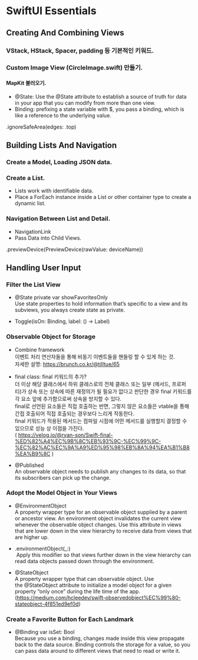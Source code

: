 # SwiftUI Essentials

## Creating And Combining Views

### VStack, HStack, Spacer, padding 등 기본적인 키워드.

### Custom Image View (CircleImage.swift) 만들기.

#### MapKit 불러오기.
* @State: Use the @State attribute to establish a source of truth for data in your app that you can modify from more than one view. 
* Binding: prefixing a state variable with $, you pass a binding, which is like a reference to the underlying value.

.ignoreSafeArea(edges: .top)

## Building Lists And Navigation

### Create a Model, Loading JSON data.

### Create a List.
* Lists work with identifiable data.
* Place a ForEach instance inside a List or other container type to create a dynamic list.

### Navigation Between List and Detail.
* NavigationLink
* Pass Data into Child Views.

.previewDevice(PreviewDevice(rawValue: deviceName))

## Handling User Input

### Filter the List View
* @State private var showFavoritesOnly  
  Use state properties to hold information that’s specific to a view and its subviews, you always create state as private.  
  
* Toggle(isOn: Binding<Bool>, label: () -> Label)

### Observable Object for Storage
* Combine framework  
  이벤트 처리 연산자들을 통해 비동기 이벤트들을 핸들링 할 수 있게 하는 것.  
  자세한 설명: https://brunch.co.kr/@tilltue/65

* final class: final 키워드의 추가?  
  더 이상 해당 클래스에서 하위 클래스로의 전체 클래스 또는 일부 (메서드, 프로퍼티)가 상속 또는 상속에 따른 재정의가 될 필요가 없다고 판단한 경우 final 키워드를 각 요소 앞에 추가함으로써 상속을 방지할 수 있다.   
  final로 선언된 요소들은 직접 호출하는 반면, 그렇지 않은 요소들은 vtable을 통해 간접 호출되어 직접 호출되는 경우보다 느리게 작동한다.  
  final 키워드가 적용된 메서드는 컴파일 시점에 어떤 메서드를 실행할지 결정할 수 있으므로 성능 상 이점을 가진다.  
  ( https://velog.io/@ryan-son/Swift-final-%ED%82%A4%EC%9B%8C%EB%93%9C-%EC%99%9C-%EC%82%AC%EC%9A%A9%ED%95%98%EB%8A%94%EA%B1%B8%EA%B9%8C )

* @Published  
An observable object needs to publish any changes to its data, so that its subscribers can pick up the change.

### Adopt the Model Object in Your Views
* @EnvironmentObject  
A property wrapper type for an observable object supplied by a parent or ancestor view. An environment object invalidates the current view whenever the observable object changes. Use this attribute in views that are lower down in the view hierarchy to receive data from views that are higher up.

* .environmentObject(_:)  
 Apply this modifier so that views further down in the view hierarchy can read data objects passed down through the environment.

* @StateObject  
A property wrapper type that can observable object. Use the @StateObject attribute to initialize a model object for a given property “only once” during the life time of the app.  
(https://medium.com/hcleedev/swift-observedobject%EC%99%80-stateobject-4f851ed9ef0d)

### Create a Favorite Button for Each Landmark
* @Binding var isSet: Bool  
Because you use a binding, changes made inside this view propagate back to the data source. Binding controls the storage for a value, so you can pass data around to different views that need to read or write it.
